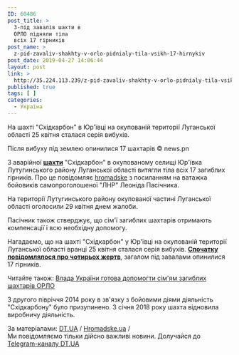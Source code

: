```yaml
---
ID: 60486
post_title: >
  З-під завалів шахти в
  ОРЛО підняли тіла
  всіх 17 гірників
post_name: >
  z-pid-zavaliv-shakhty-v-orlo-pidnialy-tila-vsikh-17-hirnykiv
post_date: 2019-04-27 14:06:44
layout: post
link: >
  http://35.224.113.239/z-pid-zavaliv-shakhty-v-orlo-pidnialy-tila-vsikh-17-hirnykiv/
published: true
tags: [ ]
categories:
  - Україна
---
```

<div class="summary" itemprop="alternativeHeadline">
<p>На шахті "Східкарбон" в Юр'ївці на окупованій території Луганської області 25 квітня сталася серія вибухів.</p>
</div>
<div class="bottom_block">
<div class="picture">
<div class="top_photo top">
<div class="frame_image"> <img class="img" src="https://image.zn.ua/media/images/645x426/Apr2019/229132.jpg" alt title="шахта Схидкарбон"></div>
<span class="photo_descr"><span class="title">Після вибуху під землею опинилися 17 шахтарів</span> <span class="source 1">© news.pn</span></span></div>
</div>
<div class="article_body">
<div class="text">
<p dir="ltr">З аварійної <a href="https://dt.ua/UKRAINE/z-avariynoyi-shahti-v-orlo-pidnyali-tila-13-girnikiv-309853_.html" target="_blank" rel="noopener noreferrer"><strong>шахти</strong></a> "Східкарбон" в окупованому селищі Юр'ївка Лутугинського району Луганської області витягли тіла всіх 17 загиблих гірників. Про це повідомляє <a href="https://hromadske.ua/posts/z-pid-zavaliv-shahti-na-okupovanij-luganshini-distali-tila-vsih-17-girnikiv?tg_group" target="_blank" rel="noopener noreferrer">hromadske</a> з посиланням на ватажка бойовиків самопроголошеної "ЛНР" Леоніда Пасічника.</p>
<p dir="ltr">На території Лутугинського району окупованої частині Луганської області оголосили 29 квітня днем жалоби.</p>
<p dir="ltr">Пасічник також стверджує, що сім'ї загиблих шахтарів отримають компенсації і всю необхідну допомогу.</p>
<p>Нагадаємо, що на шахті "Східкарбон" у Юр'ївці на окупованій території Луганської області вранці 25 квітня сталася серія вибухів.&nbsp;<strong><a href="https://dt.ua/UKRAINE/vibuh-metanu-na-shahti-lnr-chetvero-girnikiv-zaginuli-309757_.html" target="_blank" rel="noopener noreferrer">Спочатку повідомлялося про чотирьох жертв</a></strong>, загалом під завалами опинилися 17 гірників.</p>
<div class="article_attached acenter">Читайте також: <a href="https://dt.ua/UKRAINE/vlada-ukrayini-gotova-dopomogti-sim-yam-zagiblih-shahtariv-orlo-309792_.html">Влада України готова допомогти сім'ям загиблих шахтарів ОРЛО</a></div>
<p>З другого півріччя 2014 року в зв'язку з бойовими діями діяльність "Східкарбону" було призупинено. З січня 2018 року шахта відновила виробничу діяльність.</p>
</div>
</div>
<span class="link"><span class="source_caption">За матеріалами: <a href="https://dt.ua/go/aHR0cDovL3puLnVhLw==" target="_blank" rel="nofollow noopener noreferrer">DT.UA</a> <span class="divider">/</span> <a href="https://dt.ua/go/aHR0cDovL2hyb21hZHNrZS51YS8=" target="_blank" rel="nofollow noopener noreferrer">Hromadske.ua</a> <span class="divider">/</span></span></span>
<div class="telegram">Ми повідомляємо тільки дійсно важливі новини. Долучайся до <a href="https://t.me/znua_live">Telegram-каналу DT.UA</a></div> </div>

